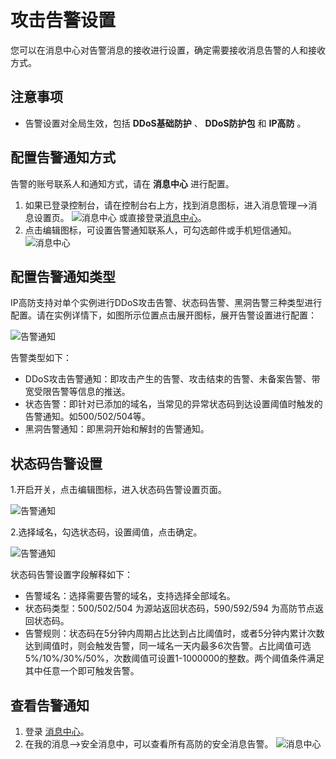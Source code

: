 # 攻击告警设置

您可以在消息中心对告警消息的接收进行设置，确定需要接收消息告警的人和接收方式。

## 注意事项
- 告警设置对全局生效，包括 **DDoS基础防护** 、 **DDoS防护包** 和 **IP高防** 。

## 配置告警通知方式
告警的账号联系人和通知方式，请在 **消息中心** 进行配置。
1. 如果已登录控制台，请在控制台右上方，找到消息图标，进入消息管理-->消息设置页。
![消息中心](https://github.com/jdcloudcom/cn/blob/edit/image/Advanced%20Anti-DDoS/message%2004.png)
或直接登录[消息中心](https://message-console.jdcloud.com/message/message-list)。
2. 点击编辑图标，可设置告警通知联系人，可勾选邮件或手机短信通知。
![消息中心](https://github.com/jdcloudcom/cn/blob/edit/image/Advanced%20Anti-DDoS/message%2005.png)

##  配置告警通知类型

IP高防支持对单个实例进行DDoS攻击告警、状态码告警、黑洞告警三种类型进行配置。请在实例详情下，如图所示位置点击展开图标，展开告警设置进行配置：

![告警通知](https://github.com/jdcloudcom/cn/blob/edit/image/Advanced%20Anti-DDoS/alarm1.png)

告警类型如下：

- DDoS攻击告警通知：即攻击产生的告警、攻击结束的告警、未备案告警、带宽受限告警等信息的推送。
- 状态告警：即针对已添加的域名，当常见的异常状态码到达设置阈值时触发的告警通知。如500/502/504等。
- 黑洞告警通知：即黑洞开始和解封的告警通知。

##  状态码告警设置

1.开启开关，点击编辑图标，进入状态码告警设置页面。

![告警通知](https://github.com/jdcloudcom/cn/blob/edit/image/Advanced%20Anti-DDoS/alarm2.png)

2.选择域名，勾选状态码，设置阈值，点击确定。

![告警通知](https://github.com/jdcloudcom/cn/blob/edit/image/Advanced%20Anti-DDoS/alarm3.png)

状态码告警设置字段解释如下：

- 告警域名：选择需要告警的域名，支持选择全部域名。
- 状态码类型：500/502/504 为源站返回状态码，590/592/594 为高防节点返回状态码。
- 告警规则：状态码在5分钟内周期占比达到占比阈值时，或者5分钟内累计次数达到阈值时，则会触发告警，同一域名一天内最多6次告警。占比阈值可选5%/10%/30%/50%，次数阈值可设置1-1000000的整数。两个阈值条件满足其中任意一个即可触发告警。

## 查看告警通知
1. 登录 [消息中心](https://message-console.jdcloud.com/message/message-list)。
2. 在我的消息–>安全消息中，可以查看所有高防的安全消息告警。
![消息中心](https://github.com/jdcloudcom/cn/blob/edit/image/Advanced%20Anti-DDoS/message%2006.png)

